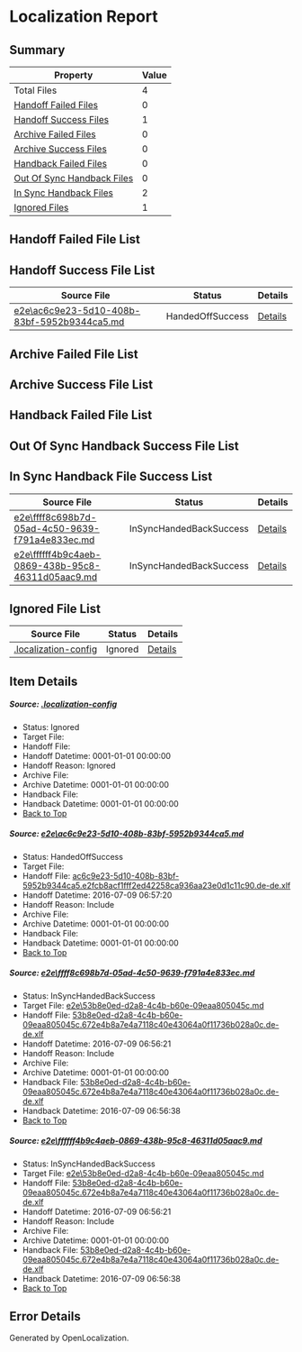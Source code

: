 # <a name='report-top'></a> Localization Report

## Summary
 Property | Value 
 -------- | ----- 
 Total Files | 4
[ Handoff Failed Files ](#handoff-failed-list)| 0
[ Handoff Success Files ](#handoff-success-list)| 1
[ Archive Failed Files ](#archive-failed-list)| 0
[ Archive Success Files ](#archive-success-list)| 0
[ Handback Failed Files ](#handback-failed-list)| 0
[ Out Of Sync Handback Files ](#outofsync-handback-success-list)| 0
[ In Sync Handback Files ](#insync-handback-success-list)| 2
[ Ignored Files ](#ignored-list)| 1

## <a name='handoff-failed-list'></a> Handoff Failed File List

## <a name='handoff-success-list'></a> Handoff Success File List
 Source File | Status | Details 
 ----------- | ------ | ------- 
 [e2e\ac6c9e23-5d10-408b-83bf-5952b9344ca5.md](https://github.com/OpenLocalizationTestOrg/oltest/blob/0db7b76dec047dcb62d4c0f9c6e8233c37490de9/e2e/ac6c9e23-5d10-408b-83bf-5952b9344ca5.md) | HandedOffSuccess | [Details](#5c943b90e170bfc5f2c3225952804e3e0624faa21)

## <a name='archive-failed-list'></a> Archive Failed File List

## <a name='archive-success-list'></a> Archive Success File List

## <a name='handback-failed-list'></a> Handback Failed File List

## <a name='outofsync-handback-success-list'></a> Out Of Sync Handback Success File List

## <a name='insync-handback-success-list'></a> In Sync Handback File Success List
 Source File | Status | Details 
 ----------- | ------ | ------- 
 [e2e\ffff8c698b7d-05ad-4c50-9639-f791a4e833ec.md](https://github.com/OpenLocalizationTestOrg/oltest/blob/62b5955a4beb34669b7cb371c0f4b8df13727660/e2e/ffff8c698b7d-05ad-4c50-9639-f791a4e833ec.md) | InSyncHandedBackSuccess | [Details](#4e32478cceae3af04f3bcc92676893d7724b70192)
 [e2e\ffffff4b9c4aeb-0869-438b-95c8-46311d05aac9.md](https://github.com/OpenLocalizationTestOrg/oltest/blob/0db7b76dec047dcb62d4c0f9c6e8233c37490de9/e2e/ffffff4b9c4aeb-0869-438b-95c8-46311d05aac9.md) | InSyncHandedBackSuccess | [Details](#4e32478cceae3af04f3bcc92676893d7724b70193)

## <a name='ignored-list'></a> Ignored File List
 Source File | Status | Details 
 ----------- | ------ | ------- 
 [.localization-config](https://github.com/OpenLocalizationTestOrg/oltest/blob/0db7b76dec047dcb62d4c0f9c6e8233c37490de9/.localization-config) | Ignored | [Details](#3d4f252ac210baf56311d7e97dcc2db10974dbd20)

## Item Details
##### <a name='3d4f252ac210baf56311d7e97dcc2db10974dbd20'></a> Source: [.localization-config](https://github.com/OpenLocalizationTestOrg/oltest/blob/0db7b76dec047dcb62d4c0f9c6e8233c37490de9/.localization-config)
* Status: Ignored
* Target File: 
* Handoff File: 
* Handoff Datetime: 0001-01-01 00:00:00
* Handoff Reason: Ignored
* Archive File: 
* Archive Datetime: 0001-01-01 00:00:00
* Handback File: 
* Handback Datetime: 0001-01-01 00:00:00
* [Back to Top](#report-top)

##### <a name='5c943b90e170bfc5f2c3225952804e3e0624faa21'></a> Source: [e2e\ac6c9e23-5d10-408b-83bf-5952b9344ca5.md](https://github.com/OpenLocalizationTestOrg/oltest/blob/0db7b76dec047dcb62d4c0f9c6e8233c37490de9/e2e/ac6c9e23-5d10-408b-83bf-5952b9344ca5.md)
* Status: HandedOffSuccess
* Target File: 
* Handoff File: [ac6c9e23-5d10-408b-83bf-5952b9344ca5.e2fcb8acf1fff2ed42258ca936aa23e0d1c11c90.de-de.xlf](https://github.com/OpenLocalizationTestOrg/olhandoff-e2e/blob/ebb6bd2c275a53a62a2b17031cc3d2893b9fa5c9/ol-handoff/OpenLocalizationTestOrg/oltest-dede-fly/ci/ht/ac6c9e23-5d10-408b-83bf-5952b9344ca5.e2fcb8acf1fff2ed42258ca936aa23e0d1c11c90.de-de.xlf)
* Handoff Datetime: 2016-07-09 06:57:20
* Handoff Reason: Include
* Archive File: 
* Archive Datetime: 0001-01-01 00:00:00
* Handback File: 
* Handback Datetime: 0001-01-01 00:00:00
* [Back to Top](#report-top)

##### <a name='4e32478cceae3af04f3bcc92676893d7724b70192'></a> Source: [e2e\ffff8c698b7d-05ad-4c50-9639-f791a4e833ec.md](https://github.com/OpenLocalizationTestOrg/oltest/blob/62b5955a4beb34669b7cb371c0f4b8df13727660/e2e/ffff8c698b7d-05ad-4c50-9639-f791a4e833ec.md)
* Status: InSyncHandedBackSuccess
* Target File: [e2e\53b8e0ed-d2a8-4c4b-b60e-09eaa805045c.md](https://github.com/OpenLocalizationTestOrg/oltest-dede-fly/blob/9d513ad7e1a8e14b475f77bd220495d2fbaa772f/e2e/53b8e0ed-d2a8-4c4b-b60e-09eaa805045c.md)
* Handoff File: [53b8e0ed-d2a8-4c4b-b60e-09eaa805045c.672e4b8a7e4a7118c40e43064a0f11736b028a0c.de-de.xlf](https://github.com/OpenLocalizationTestOrg/olhandoff-e2e/blob/4b8b300f1372f8afa46786670ee5ea571b6ef2f3/ol-handoff/OpenLocalizationTestOrg/oltest-dede-fly/ci/ht/53b8e0ed-d2a8-4c4b-b60e-09eaa805045c.672e4b8a7e4a7118c40e43064a0f11736b028a0c.de-de.xlf)
* Handoff Datetime: 2016-07-09 06:56:21
* Handoff Reason: Include
* Archive File: 
* Archive Datetime: 0001-01-01 00:00:00
* Handback File: [53b8e0ed-d2a8-4c4b-b60e-09eaa805045c.672e4b8a7e4a7118c40e43064a0f11736b028a0c.de-de.xlf](https://github.com/OpenLocalizationTestOrg/olhandback-e2e/blob/84237c8bac1435e5dc367479e308a79ec92c9ed1/ol-handback/OpenLocalizationTestOrg/oltest-dede-fly/ci/ht/53b8e0ed-d2a8-4c4b-b60e-09eaa805045c.672e4b8a7e4a7118c40e43064a0f11736b028a0c.de-de.xlf)
* Handback Datetime: 2016-07-09 06:56:38
* [Back to Top](#report-top)

##### <a name='4e32478cceae3af04f3bcc92676893d7724b70193'></a> Source: [e2e\ffffff4b9c4aeb-0869-438b-95c8-46311d05aac9.md](https://github.com/OpenLocalizationTestOrg/oltest/blob/0db7b76dec047dcb62d4c0f9c6e8233c37490de9/e2e/ffffff4b9c4aeb-0869-438b-95c8-46311d05aac9.md)
* Status: InSyncHandedBackSuccess
* Target File: [e2e\53b8e0ed-d2a8-4c4b-b60e-09eaa805045c.md](https://github.com/OpenLocalizationTestOrg/oltest-dede-fly/blob/9d513ad7e1a8e14b475f77bd220495d2fbaa772f/e2e/53b8e0ed-d2a8-4c4b-b60e-09eaa805045c.md)
* Handoff File: [53b8e0ed-d2a8-4c4b-b60e-09eaa805045c.672e4b8a7e4a7118c40e43064a0f11736b028a0c.de-de.xlf](https://github.com/OpenLocalizationTestOrg/olhandoff-e2e/blob/4b8b300f1372f8afa46786670ee5ea571b6ef2f3/ol-handoff/OpenLocalizationTestOrg/oltest-dede-fly/ci/ht/53b8e0ed-d2a8-4c4b-b60e-09eaa805045c.672e4b8a7e4a7118c40e43064a0f11736b028a0c.de-de.xlf)
* Handoff Datetime: 2016-07-09 06:56:21
* Handoff Reason: Include
* Archive File: 
* Archive Datetime: 0001-01-01 00:00:00
* Handback File: [53b8e0ed-d2a8-4c4b-b60e-09eaa805045c.672e4b8a7e4a7118c40e43064a0f11736b028a0c.de-de.xlf](https://github.com/OpenLocalizationTestOrg/olhandback-e2e/blob/84237c8bac1435e5dc367479e308a79ec92c9ed1/ol-handback/OpenLocalizationTestOrg/oltest-dede-fly/ci/ht/53b8e0ed-d2a8-4c4b-b60e-09eaa805045c.672e4b8a7e4a7118c40e43064a0f11736b028a0c.de-de.xlf)
* Handback Datetime: 2016-07-09 06:56:38
* [Back to Top](#report-top)


## Error Details

Generated by OpenLocalization.
